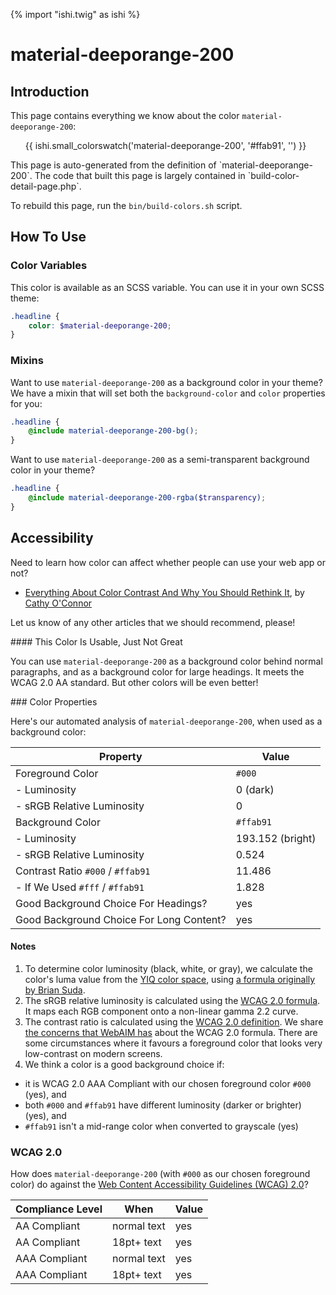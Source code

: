 {% import "ishi.twig" as ishi %}
# material-deeporange-200

## Introduction

This page contains everything we know about the color `material-deeporange-200`:

<div class="grid">
    <div class="cell">
        <div class="swatch">
            <ul>
                {{ ishi.small_colorswatch('material-deeporange-200', '#ffab91', '') }}
            </ul>
        </div>
    </div>
</div>

<div class="callout attention" markdown="1">
This page is auto-generated from the definition of `material-deeporange-200`. The code that built this page is largely contained in `build-color-detail-page.php`.

To rebuild this page, run the `bin/build-colors.sh` script.
</div>

## How To Use

### Color Variables

This color is available as an SCSS variable. You can use it in your own SCSS theme:

```scss
.headline {
    color: $material-deeporange-200;
}
```

### Mixins

Want to use `material-deeporange-200` as a background color in your theme? We have a mixin that will set both the `background-color` and `color` properties for you:

```scss
.headline {
    @include material-deeporange-200-bg();
}
```

Want to use `material-deeporange-200` as a semi-transparent background color in your theme?

```scss
.headline {
    @include material-deeporange-200-rgba($transparency);
}
```

## Accessibility

Need to learn how color can affect whether people can use your web app or not?

* [Everything About Color Contrast And Why You Should Rethink It](https://www.smashingmagazine.com/2014/10/color-contrast-tips-and-tools-for-accessibility/), by [Cathy O'Connor](http://www.twitter.com/cagocon)

Let us know of any other articles that we should recommend, please!
<div class="callout warning" markdown="1">
#### This Color Is Usable, Just Not Great

You can use `material-deeporange-200` as a background color behind normal paragraphs, and as a background color for large headings. It meets the WCAG 2.0 AA standard. But other colors will be even better!
</div>
### Color Properties

Here's our automated analysis of `material-deeporange-200`, when used as a background color:

Property | Value
---------|------
Foreground Color | `#000`
- Luminosity | 0 (dark)
- sRGB Relative Luminosity | 0
Background Color | `#ffab91`
- Luminosity | 193.152 (bright)
- sRGB Relative Luminosity | 0.524
Contrast Ratio `#000` / `#ffab91` | 11.486
- If We Used `#fff` / `#ffab91` | 1.828
Good Background Choice For Headings? | yes
Good Background Choice For Long Content? | yes

#### Notes

1. To determine color luminosity (black, white, or gray), we calculate the color's luma value from the [YIQ color space](https://en.wikipedia.org/wiki/YIQ), using [a formula originally by Brian Suda](https://24ways.org/2010/calculating-color-contrast/).
1. The sRGB relative luminosity is calculated using the [WCAG 2.0 formula](https://www.w3.org/TR/WCAG20/#relativeluminancedef). It maps each RGB component onto a non-linear gamma 2.2 curve.
1. The contrast ratio is calculated using the [WCAG 2.0 definition](https://www.w3.org/TR/2008/REC-WCAG20-20081211/#contrast-ratiodef). We share [the concerns that WebAIM has](http://webaim.org/blog/wcag-2-1-feedback/) about the WCAG 2.0 formula. There are some circumstances where it favours a foreground color that looks very low-contrast on modern screens.
1. We think a color is a good background choice if:
  - it is WCAG 2.0 AAA Compliant with our chosen foreground color `#000` (yes), and
  - both `#000` and `#ffab91` have different luminosity (darker or brighter) (yes), and
  - `#ffab91` isn't a mid-range color when converted to grayscale (yes)

### WCAG 2.0

How does `material-deeporange-200` (with `#000` as our chosen foreground color) do against the [Web Content Accessibility Guidelines (WCAG) 2.0](https://www.w3.org/TR/WCAG20/)?

Compliance Level | When | Value
-----------------|------|------
AA Compliant | normal text | yes
AA Compliant | 18pt+ text | yes
AAA Compliant | normal text | yes
AAA Compliant | 18pt+ text | yes